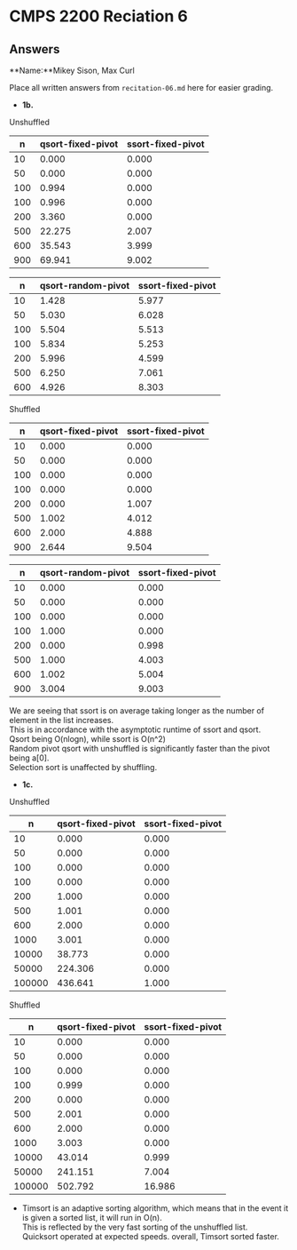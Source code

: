 # CMPS 2200 Reciation 6
## Answers

**Name:**Mikey Sison, Max Curl


Place all written answers from `recitation-06.md` here for easier grading.







- **1b.**

Unshuffled

|   n |   qsort-fixed-pivot |   ssort-fixed-pivot |
|-----|---------------------|---------------------|
|  10 |               0.000 |               0.000 |
|  50 |               0.000 |               0.000 |
| 100 |               0.994 |               0.000 |
| 100 |               0.996 |               0.000 |
| 200 |               3.360 |               0.000 |
| 500 |              22.275 |               2.007 |
| 600 |              35.543 |               3.999 |
| 900 |              69.941 |               9.002 |


|   n |   qsort-random-pivot |   ssort-fixed-pivot |
|-----|---------------------|---------------------|
|  10 |               1.428 |               5.977 |
|  50 |               5.030 |               6.028 |
| 100 |               5.504 |               5.513 |
| 100 |               5.834 |               5.253 |
| 200 |               5.996 |               4.599 |
| 500 |               6.250 |               7.061 |
| 600 |               4.926 |               8.303 |

Shuffled

|   n |   qsort-fixed-pivot |   ssort-fixed-pivot |
|-----|---------------------|---------------------|
|  10 |               0.000 |               0.000 |
|  50 |               0.000 |               0.000 |
| 100 |               0.000 |               0.000 |
| 100 |               0.000 |               0.000 |
| 200 |               0.000 |               1.007 |
| 500 |               1.002 |               4.012 |
| 600 |               2.000 |               4.888 |
| 900 |               2.644 |               9.504 |

|   n |   qsort-random-pivot |   ssort-fixed-pivot |
|-----|---------------------|---------------------|
|  10 |               0.000 |               0.000 |
|  50 |               0.000 |               0.000 |
| 100 |               0.000 |               0.000 |
| 100 |               1.000 |               0.000 |
| 200 |               0.000 |               0.998 |
| 500 |               1.000 |               4.003 |
| 600 |               1.002 |               5.004 |
| 900 |               3.004 |               9.003 |

We are seeing that ssort is on average taking longer as the number of element in the list increases. <br> This is in accordance with the asymptotic runtime of ssort and qsort. <br> Qsort being O(nlogn), while ssort is O(n^2)
<br>Random pivot qsort with unshuffled is significantly faster than the pivot being a[0]. <br> Selection sort is unaffected by shuffling.

- **1c.**

Unshuffled

|      n |   qsort-fixed-pivot |   ssort-fixed-pivot |
|--------|---------------------|---------------------|
|     10 |               0.000 |               0.000 |
|     50 |               0.000 |               0.000 |
|    100 |               0.000 |               0.000 |
|    100 |               0.000 |               0.000 |
|    200 |               1.000 |               0.000 |
|    500 |               1.001 |               0.000 |
|    600 |               2.000 |               0.000 |
|   1000 |               3.001 |               0.000 |
|  10000 |              38.773 |               0.000 |
|  50000 |             224.306 |               0.000 |
| 100000 |             436.641 |               1.000 |

Shuffled

|      n |   qsort-fixed-pivot |   ssort-fixed-pivot |
|--------|---------------------|---------------------|
|     10 |               0.000 |               0.000 |
|     50 |               0.000 |               0.000 |
|    100 |               0.000 |               0.000 |
|    100 |               0.999 |               0.000 |
|    200 |               0.000 |               0.000 |
|    500 |               2.001 |               0.000 |
|    600 |               2.000 |               0.000 |
|   1000 |               3.003 |               0.000 |
|  10000 |              43.014 |               0.999 |
|  50000 |             241.151 |               7.004 |
| 100000 |             502.792 |              16.986 |

- Timsort is an adaptive sorting algorithm, which means that in the event it is given a sorted list, it will run in O(n). 
<br>This is reflected by the very fast sorting of the unshuffled list. <br> Quicksort operated at expected speeds. overall, Timsort sorted faster.
